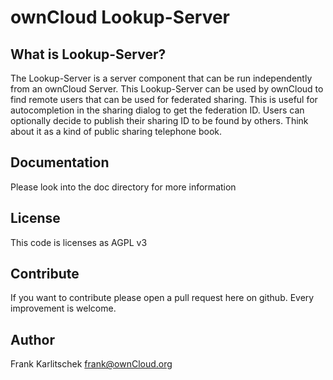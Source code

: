 # ownCloud Lookup-Server

## What is Lookup-Server?
The Lookup-Server is a server component that can be run independently from an ownCloud Server. This Lookup-Server can be used by ownCloud to find remote users that can be used for federated sharing. This is useful for autocompletion in the sharing dialog to get the federation ID.  Users can optionally decide to publish their sharing ID to be found by others. Think about it as a kind of public sharing telephone book.

## Documentation
Please look into the doc directory for more information

## License
This code is licenses as AGPL v3

## Contribute
If you want to contribute please open a pull request here on github. Every improvement is welcome.

## Author
Frank Karlitschek
frank@ownCloud.org
